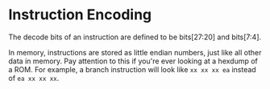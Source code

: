 # Instruction Encoding

The decode bits of an instruction are defined to be bits[27:20] and bits[7:4].

In memory, instructions are stored as little endian numbers, just like all other
data in memory. Pay attention to this if you're ever looking at a hexdump of a
ROM. For example, a branch instruction will look like `xx xx xx ea` instead of
`ea xx xx xx`.
